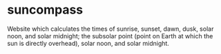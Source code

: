# suncompass
Website which calculates the times of sunrise, sunset, dawn, dusk, solar noon, and solar midnight; the subsolar point (point on Earth at which the sun is directly overhead), solar noon, and solar midnight.